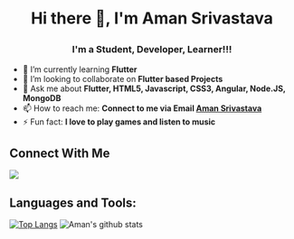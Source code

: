 # <p align="center"> Hi there 👋, I'm Aman Srivastava </p>
</hr>

### <p align="center"> I'm a Student, Developer, Learner!!! </p>


- 🌱 I’m currently learning <b> Flutter </b>
- 👯 I’m looking to collaborate on <b> Flutter based Projects </b>
- 💬 Ask me about <b>Flutter, HTML5, Javascript, CSS3, Angular, Node.JS, MongoDB</b>
- 📫 How to reach me: <b>Connect to me via Email [Aman Srivastava](mailto:aman.srivastava101@gmail.com.com?subject=[GitHub]%20Source%20Han%20Sans)</b>
- ⚡ Fun fact: <b> I love to play games and listen to music </b>

## Connect With Me

<a href="https://www.linkedin.com/in/aman-srivastava-973297199/"><img src="https://img.icons8.com/android/48/000000/linkedin.png"/></a>

## Languages and Tools:

[![Top Langs](https://github-readme-stats.vercel.app/api/top-langs/?username=aman1210&show_icons=true&theme=radical)](https://github.com/aman1210/github-readme-stats)
![Aman's github stats](https://github-readme-stats.vercel.app/api?username=aman1210&show_icons=true&theme=radical)
